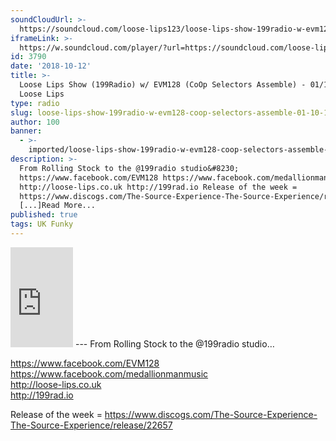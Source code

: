 ```yaml
---
soundCloudUrl: >-
  https://soundcloud.com/loose-lips123/loose-lips-show-199radio-w-evm128-coop-selectors-assemble-011018
iframeLink: >-
  https://w.soundcloud.com/player/?url=https://soundcloud.com/loose-lips123/loose-lips-show-199radio-w-evm128-coop-selectors-assemble-011018&color=00aabb&auto_play=false&hide_related=false&show_comments=true&show_user=true&show_reposts=false
id: 3790
date: '2018-10-12'
title: >-
  Loose Lips Show (199Radio) w/ EVM128 (CoOp Selectors Assemble) - 01/10/18 -
  Loose Lips
type: radio
slug: loose-lips-show-199radio-w-evm128-coop-selectors-assemble-01-10-18
author: 100
banner:
  - >-
    imported/loose-lips-show-199radio-w-evm128-coop-selectors-assemble-01-10-18/image3790.jpeg
description: >-
  From Rolling Stock to the @199radio studio&#8230;
  https://www.facebook.com/EVM128 https://www.facebook.com/medallionmanmusic
  http://loose-lips.co.uk http://199rad.io Release of the week =
  https://www.discogs.com/The-Source-Experience-The-Source-Experience/release/22657
  [...]Read More...
published: true
tags: UK Funky
---
```

<iframe id="sc-widget" title="title" width="100" height="160" scrolling="no" frameborder="yes" allow="autoplay" src="https://w.soundcloud.com/player/?url=https://soundcloud.com/loose-lips123/loose-lips-show-199radio-w-evm128-coop-selectors-assemble-011018&amp;color=00aabb&amp;auto_play=false&amp;hide_related=false&amp;show_comments=true&amp;show_user=true&amp;show_reposts=false"></iframe>
---
From Rolling Stock to the @199radio studio…

https://www.facebook.com/EVM128  
https://www.facebook.com/medallionmanmusic  
http://loose-lips.co.uk  
http://199rad.io

Release of the week = https://www.discogs.com/The-Source-Experience-The-Source-Experience/release/22657